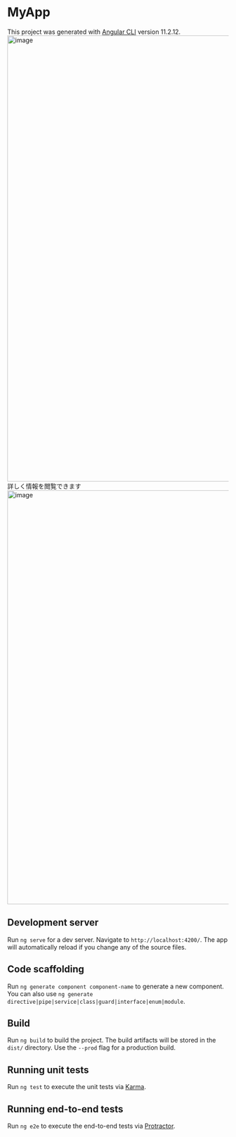 # MyApp

This project was generated with [Angular CLI](https://github.com/angular/angular-cli) version 11.2.12.
<img width="1013" alt="image" src="https://user-images.githubusercontent.com/83820785/117594272-b8d39d00-b178-11eb-9e6f-e3f86f66261f.png">
詳しく情報を閲覧できます
<img width="940" alt="image" src="https://user-images.githubusercontent.com/83820785/117594453-04864680-b179-11eb-9651-0a72edf21090.png">


## Development server

Run `ng serve` for a dev server. Navigate to `http://localhost:4200/`. The app will automatically reload if you change any of the source files.

## Code scaffolding

Run `ng generate component component-name` to generate a new component. You can also use `ng generate directive|pipe|service|class|guard|interface|enum|module`.

## Build

Run `ng build` to build the project. The build artifacts will be stored in the `dist/` directory. Use the `--prod` flag for a production build.

## Running unit tests

Run `ng test` to execute the unit tests via [Karma](https://karma-runner.github.io).

## Running end-to-end tests

Run `ng e2e` to execute the end-to-end tests via [Protractor](http://www.protractortest.org/).
